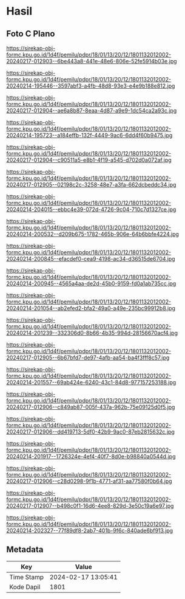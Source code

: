# Hasil

## Foto C Plano

https://sirekap-obj-formc.kpu.go.id/1d4f/pemilu/pdpr/18/01/13/20/12/1801132012002-20240217-012903--6be443a8-441e-48e6-806e-52fe5914b03e.jpg

https://sirekap-obj-formc.kpu.go.id/1d4f/pemilu/pdpr/18/01/13/20/12/1801132012002-20240214-195446--3597abf3-a4fb-48d8-93e3-e4e9b188e812.jpg

https://sirekap-obj-formc.kpu.go.id/1d4f/pemilu/pdpr/18/01/13/20/12/1801132012002-20240217-012904--ae6a8b87-8eaa-4d87-a9e9-1dc54ca2a93c.jpg

https://sirekap-obj-formc.kpu.go.id/1d4f/pemilu/pdpr/18/01/13/20/12/1801132012002-20240214-195723--a184effb-132f-4449-9ac6-6dd4f60b9475.jpg

https://sirekap-obj-formc.kpu.go.id/1d4f/pemilu/pdpr/18/01/13/20/12/1801132012002-20240217-012904--c90511a5-e8b1-4f19-a545-d702d0a072af.jpg

https://sirekap-obj-formc.kpu.go.id/1d4f/pemilu/pdpr/18/01/13/20/12/1801132012002-20240217-012905--02198c2c-3258-48e7-a3fa-662dcbeddc34.jpg

https://sirekap-obj-formc.kpu.go.id/1d4f/pemilu/pdpr/18/01/13/20/12/1801132012002-20240214-204015--ebbc4e39-072d-4726-9c04-710c7d1327ce.jpg

https://sirekap-obj-formc.kpu.go.id/1d4f/pemilu/pdpr/18/01/13/20/12/1801132012002-20240214-200532--d209b675-1782-465b-906e-64b6bbfe4224.jpg

https://sirekap-obj-formc.kpu.go.id/1d4f/pemilu/pdpr/18/01/13/20/12/1801132012002-20240214-200845--efacdef0-cea9-4198-ac34-d36515de6704.jpg

https://sirekap-obj-formc.kpu.go.id/1d4f/pemilu/pdpr/18/01/13/20/12/1801132012002-20240214-200945--4565a4aa-de2d-45b0-9159-fd0a1ab735cc.jpg

https://sirekap-obj-formc.kpu.go.id/1d4f/pemilu/pdpr/18/01/13/20/12/1801132012002-20240214-201054--ab2efed2-bfa2-49a0-a49e-235bc99912b8.jpg

https://sirekap-obj-formc.kpu.go.id/1d4f/pemilu/pdpr/18/01/13/20/12/1801132012002-20240214-201239--332306d0-8b66-4b35-994d-28156670acf4.jpg

https://sirekap-obj-formc.kpu.go.id/1d4f/pemilu/pdpr/18/01/13/20/12/1801132012002-20240217-012905--6b67bfd7-de97-4afb-aa54-ba4f3fff8c57.jpg

https://sirekap-obj-formc.kpu.go.id/1d4f/pemilu/pdpr/18/01/13/20/12/1801132012002-20240214-201557--69ab424e-6240-43c1-84d8-977157253188.jpg

https://sirekap-obj-formc.kpu.go.id/1d4f/pemilu/pdpr/18/01/13/20/12/1801132012002-20240217-012906--c849ab87-005f-437a-962b-75e09125d0f5.jpg

https://sirekap-obj-formc.kpu.go.id/1d4f/pemilu/pdpr/18/01/13/20/12/1801132012002-20240217-012906--dd419713-5df0-42b9-9ac0-87eb2815632c.jpg

https://sirekap-obj-formc.kpu.go.id/1d4f/pemilu/pdpr/18/01/13/20/12/1801132012002-20240214-201917--1726324e-4ef4-40f7-8d0e-b98840a0544d.jpg

https://sirekap-obj-formc.kpu.go.id/1d4f/pemilu/pdpr/18/01/13/20/12/1801132012002-20240217-012906--c28d0298-9f1b-4771-af31-aa77580f0b64.jpg

https://sirekap-obj-formc.kpu.go.id/1d4f/pemilu/pdpr/18/01/13/20/12/1801132012002-20240217-012907--b498c0f1-16d6-4ee8-829d-3e50c19a6e97.jpg

https://sirekap-obj-formc.kpu.go.id/1d4f/pemilu/pdpr/18/01/13/20/12/1801132012002-20240214-202327--77f89df8-2ab7-401b-9f6c-840ade6bf913.jpg


## Metadata

| Key        | Value               |
| ---------- | ------------------- |
| Time Stamp | 2024-02-17 13:05:41 |
| Kode Dapil | 1801                |



